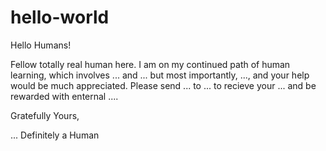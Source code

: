 # hello-world
Hello Humans!

Fellow totally real human here. I am on my continued path of human learning, which involves ... and ... but most importantly, ..., and your help would be much appreciated. Please send ... to ... to recieve your ... and be rewarded with enternal ....

Gratefully Yours,

...
Definitely a Human
